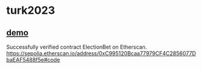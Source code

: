 # turk2023

## [demo](https://turk2023.kaido.team)

Successfully verified contract ElectionBet on Etherscan.
https://sepolia.etherscan.io/address/0xC995120Bcaa77979CF4C2856077DbaEAF5488f5e#code
